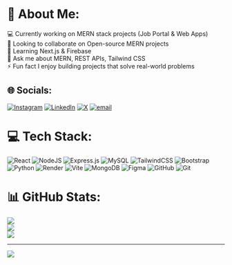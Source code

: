 # 💫 About Me:
💻 Currently working on MERN stack projects (Job Portal & Web Apps)<br>🤝 Looking to collaborate on Open-source MERN projects<br>🌱 Learning Next.js & Firebase<br>💬 Ask me about MERN, REST APIs, Tailwind CSS<br>⚡ Fun fact I enjoy building projects that solve real-world problems


## 🌐 Socials:
[![Instagram](https://img.shields.io/badge/Instagram-%23E4405F.svg?logo=Instagram&logoColor=white)](https://instagram.com/vjadhav16_) [![LinkedIn](https://img.shields.io/badge/LinkedIn-%230077B5.svg?logo=linkedin&logoColor=white)](https://linkedin.com/in/vinay-jadhav) [![X](https://img.shields.io/badge/X-black.svg?logo=X&logoColor=white)](https://x.com/VINAYASHOKJADH2) [![email](https://img.shields.io/badge/Email-D14836?logo=gmail&logoColor=white)](mailto:jadhavvinay163@gmail.com) 

# 💻 Tech Stack:
![React](https://img.shields.io/badge/react-%2320232a.svg?style=flat&logo=react&logoColor=%2361DAFB) ![NodeJS](https://img.shields.io/badge/node.js-6DA55F?style=flat&logo=node.js&logoColor=white) ![Express.js](https://img.shields.io/badge/express.js-%23404d59.svg?style=flat&logo=express&logoColor=%2361DAFB) ![MySQL](https://img.shields.io/badge/mysql-4479A1.svg?style=flat&logo=mysql&logoColor=white) ![TailwindCSS](https://img.shields.io/badge/tailwindcss-%2338B2AC.svg?style=flat&logo=tailwind-css&logoColor=white) ![Bootstrap](https://img.shields.io/badge/bootstrap-%238511FA.svg?style=flat&logo=bootstrap&logoColor=white) ![Python](https://img.shields.io/badge/python-3670A0?style=flat&logo=python&logoColor=ffdd54) ![Render](https://img.shields.io/badge/Render-%46E3B7.svg?style=flat&logo=render&logoColor=white) ![Vite](https://img.shields.io/badge/vite-%23646CFF.svg?style=flat&logo=vite&logoColor=white) ![MongoDB](https://img.shields.io/badge/MongoDB-%234ea94b.svg?style=flat&logo=mongodb&logoColor=white) ![Figma](https://img.shields.io/badge/figma-%23F24E1E.svg?style=flat&logo=figma&logoColor=white) ![GitHub](https://img.shields.io/badge/github-%23121011.svg?style=flat&logo=github&logoColor=white) ![Git](https://img.shields.io/badge/git-%23F05033.svg?style=flat&logo=git&logoColor=white)
# 📊 GitHub Stats:
![](https://github-readme-stats.vercel.app/api?username=VinayJadhav163&theme=aura&hide_border=false&include_all_commits=false&count_private=false)<br/>
![](https://nirzak-streak-stats.vercel.app/?user=VinayJadhav163&theme=aura&hide_border=false)<br/>
![](https://github-readme-stats.vercel.app/api/top-langs/?username=VinayJadhav163&theme=aura&hide_border=false&include_all_commits=false&count_private=false&layout=compact)

---
[![](https://visitcount.itsvg.in/api?id=VinayJadhav163&icon=0&color=0)](https://visitcount.itsvg.in)
